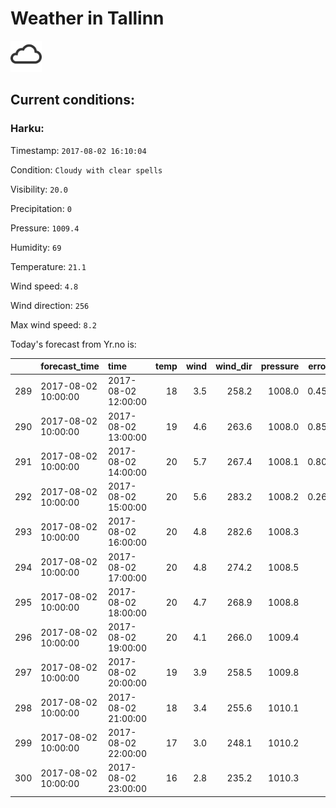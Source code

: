 # Weather in Tallinn 

<img src= 'images/cloud.png' width= '50' /> 

## Current conditions: 

### Harku: 

Timestamp: ``` 2017-08-02 16:10:04 ``` 

Condition: ``` Cloudy with clear spells ``` 

Visibility: ``` 20.0 ``` 

Precipitation: ``` 0 ``` 

Pressure: ``` 1009.4 ``` 

Humidity: ``` 69 ``` 

Temperature: ``` 21.1 ``` 

Wind speed: ``` 4.8 ``` 

Wind direction: ``` 256 ``` 

Max wind speed: ``` 8.2 ``` 


 Today's forecast from Yr.no is: 

|    |forecast_time       |time                | temp| wind| wind_dir| pressure| error_temp|
|:---|:-------------------|:-------------------|----:|----:|--------:|--------:|----------:|
|289 |2017-08-02 10:00:00 |2017-08-02 12:00:00 |   18|  3.5|    258.2|   1008.0|  0.4500000|
|290 |2017-08-02 10:00:00 |2017-08-02 13:00:00 |   19|  4.6|    263.6|   1008.0|  0.8500000|
|291 |2017-08-02 10:00:00 |2017-08-02 14:00:00 |   20|  5.7|    267.4|   1008.1|  0.8068966|
|292 |2017-08-02 10:00:00 |2017-08-02 15:00:00 |   20|  5.6|    283.2|   1008.2|  0.2642857|
|293 |2017-08-02 10:00:00 |2017-08-02 16:00:00 |   20|  4.8|    282.6|   1008.3|         NA|
|294 |2017-08-02 10:00:00 |2017-08-02 17:00:00 |   20|  4.8|    274.2|   1008.5|         NA|
|295 |2017-08-02 10:00:00 |2017-08-02 18:00:00 |   20|  4.7|    268.9|   1008.8|         NA|
|296 |2017-08-02 10:00:00 |2017-08-02 19:00:00 |   20|  4.1|    266.0|   1009.4|         NA|
|297 |2017-08-02 10:00:00 |2017-08-02 20:00:00 |   19|  3.9|    258.5|   1009.8|         NA|
|298 |2017-08-02 10:00:00 |2017-08-02 21:00:00 |   18|  3.4|    255.6|   1010.1|         NA|
|299 |2017-08-02 10:00:00 |2017-08-02 22:00:00 |   17|  3.0|    248.1|   1010.2|         NA|
|300 |2017-08-02 10:00:00 |2017-08-02 23:00:00 |   16|  2.8|    235.2|   1010.3|         NA|
